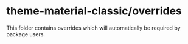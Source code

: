 # theme-material-classic/overrides

This folder contains overrides which will automatically be required by package users.
